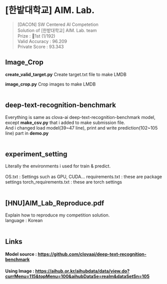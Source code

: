 # [한밭대학교] AIM. Lab.

> [DACON] SW Centered AI Competetion </br>
> Solution of [한밭대학교] AIM. Lab. team </br>
Prize : 🥇1st (1/192) </br>
Valid Accuracy : 96.209 </br>
Private Score : 93.343 </br>


## Image_Crop
**create_valid_target.py**
Create target.txt file to make LMDB

**image_crop.py**
Crop images to make LMDB</br>
</br>

## deep-text-recognition-benchmark
Everything is same as clova-ai deep-text-recognition-benchmark model, except **make_csv.py** that i added to make submission file. </br>
And i changed load model(39\~47 line), print and write prediction(102\~105 line) part in **demo.py** </br>
</br>

## experiment_setting
Literally the environments i used for train & predict. </br>
</br>
OS.txt : Settings such as GPU, CUDA...
requirements.txt : these are package settings
torch_requirements.txt : these are torch settings</br>
</br>

## [HNU]AIM_Lab_Reproduce.pdf
Explain how to reproduce my competition solution. </br>
language : Korean</br>
</br>

## Links
#### Model source : https://github.com/clovaai/deep-text-recognition-benchmark
#### Using Image : https://aihub.or.kr/aihubdata/data/view.do?currMenu=115&topMenu=100&aihubDataSe=realm&dataSetSn=105

